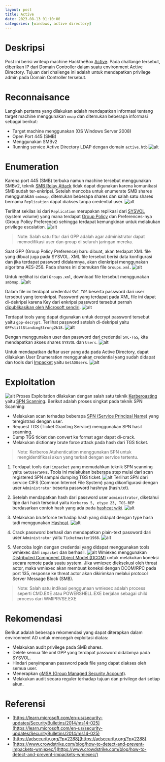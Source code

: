```yaml
---
layout: post
title: Active
date: 2023-08-13 01:10:00
categories: [windows, active directory]
---
```


# Deskripsi
Post ini berisi writeup machine HacktheBox [Active](https://app.hackthebox.com/machines/148). Pada challange tersebut, diberikan IP dari Domain Controller dalam suatu environment Active Directory. Tujuan dari challenge ini adalah untuk mendapatkan privilege admin pada Domain Controller tersebut.

# Reconnaisance
Langkah pertama yang dilakukan adalah mendapatkan informasi tentang target machine menggunakan `nmap` dan ditemukan beberapa informasi sebagai berikut:
- Target machine menggunakan (OS Windows Server 2008)
- Open Port 445 (SMB)
- Menggunakan SMBv2
- Running service Active Directory LDAP dengan domain `active.htb`
![alt](/blog/pic/active/1_nmap.png)

# Enumeration
Karena port 445 (SMB) terbuka namun machine tersebut menggunakan SMBv2, teknik [SMB Relay Attack](https://app.hackthebox.com/machines/148) tidak dapat digunakan karena komunikasi SMB sudah ter-enkripsi. Setelah mencoba untuk enumerate SMB shares menggunakan `smbmap`, ditemukan beberapa shares dan salah satu shares bernama `Replication` dapat diakses tanpa credential user.
![alt](/blog/pic/active/2_smbmap.png)

Terlihat sekilas isi dari `Replication` merupakan replikasi dari [SYSVOL](https://learn.microsoft.com/en-us/troubleshoot/windows-server/group-policy/rebuild-sysvol-tree-and-content-in-a-domain) (system volume) yang mana terdapat [Group Policy](https://learn.microsoft.com/en-us/previous-versions/windows/it-pro/windows-server-2012-r2-and-2012/hh831791(v=ws.11)) dan Preferences-nya (Group Policy Preference) sehingga terdapat kemungkinan untuk melakukan privilege escalation.
![alt](/blog/pic/active/3_smbmap.png)
> Note: Salah satu fitur dari GPP adalah agar administrator dapat memodifikasi user dan group di seluruh jaringan mereka.

Saat GPP (Group Policy Preference) baru dibuat, akan terdapat XML file yang dibuat juga pada SYSVOL. XML file tersebut berisi data konfigurasi dan jika terdapat password didalamnya, akan dienkripsi menggunakan algoritma AES-256. Pada shares ini ditemukan file `Groups.xml`.
![alt](/blog/pic/active/4_smbmap.png)

Untuk melihat isi dari `Groups.xml`, download file tersebut menggunakan `smbmap`.
![alt](/blog/pic/active/5_groupxml.png)

Dalam file ini terdapat credential `SVC_TGS` beserta password dari user tersebut yang terenkripsi. Password yang terdapat pada XML file ini dapat di-dekripsi karena Key dari enkripsi password tersebut pernah [dipublikasikan oleh Microsoft sendiri](https://learn.microsoft.com/en-us/openspecs/windows_protocols/ms-gppref/2c15cbf0-f086-4c74-8b70-1f2fa45dd4be). 
![alt](/blog/pic/active/6_groupxml.png)

Terdapat tools yang dapat digunakan untuk decrypt password tersebut yaitu `gpp-decrypt`. Terlihat password setelah di-dekripsi yaitu `GPPstillStandingStrong2k18`.
![alt](/blog/pic/active/7_gppdecrypt.png)

Dengan menggunakan user dan password dari credential `SVC-TGS`, kita mendapatkan akses shares `SYSVOL` dan `Users`.
![alt](/blog/pic/active/8_getuser.png)

Untuk mendapatkan daftar user yang ada pada Active Directory, dapat dilakukan User Enumeration menggunakan credential yang sudah didapat dan tools dari [Impacket](https://github.com/fortra/impacket) yaitu `GetADUsers`.
![alt](/blog/pic/active/9a_getaduser.png)

# Exploitation
![alt](/blog/pic/active/spn_scanning.png)
Proses Exploitation dilakukan dengan salah satu teknik [Kerberoasting](https://adsecurity.org/?p=3458) yaitu [SPN Scanning](https://adsecurity.org/?p=230). Berikut adalah proses singkat pada teknik SPN Scanning:
- Melakukan scan terhadap beberapa [SPN (Service Principal Name)](https://learn.microsoft.com/en-us/windows/win32/ad/service-principal-names) yang teregistrasi dengan user.
- Request TGS (Ticket Granting Service) menggunakan SPN hasil scanning.
- Dump TGS ticket dan convert ke format agar dapat di-crack.
- Melakukan dictionary brute force attack pada hash dari TGS ticket.

> Note: Kerberos Atuhentication menggunakan SPN untuk mengidentifikasi akun yang terkait dengan service tertentu.

1. Terdapat tools dari `impacket` yang memudahkan teknik SPN scanning yaitu `GetUserSPNs`. Tools ini melakukan beberapa step mulai dari scan registered SPN sampai dumping TGS ticket.
![alt](/blog/pic/active/9b_getyserspn.png)
Terlihat SPN dari service CIFS (Common Internet File System) yang dikonfigurasi dengan user `Administrator` beserta password hashnya (hash.txt).

2. Setelah mendapatkan hash dari password user `administrator`, diketahui tipe dari hash tersebut yaitu `Kerberos 5, etype 23, TGS-REP` berdasarkan contoh hash yang ada pada [hashcat wiki](https://hashcat.net/wiki/doku.php?id=example_hashes).
![alt](/blog/pic/active/9c_hashtype.png)

3. Melakukan bruteforce terhadap hash yang didapat dengan type hash tadi menggunakan [Hashcat](https://hashcat.net/hashcat/).
![alt](/blog/pic/active/9d_hashcat.png)

4. Crack password berhasil dan mendapatkan plain-text password dari user `Administrator` yaitu `Ticketmaster1968`.
![alt](/blog/pic/active/9e_hashcat.png)

5. Mencoba login dengan credential yang didapat menggunakan tools wmiexec dari `impacket` dan berhasil.
![alt](/blog/pic/active/9f_admin.png)
Wmiexec menggunakan [Distributed Component Object Model (DCOM)](https://learn.microsoft.com/en-us/openspecs/windows_protocols/ms-dcom/4a893f3d-bd29-48cd-9f43-d9777a4415b0) untuk melakukan koneksi secara remote pada suatu system. Jika wmiexec dieksekusi oleh threat actor, maka wmiexec akan membuat koneksi dengan DCOM/RPC pada port 135, response ke threat actor akan dikirimkan melalui protocol Server Message Block (SMB).

> Note: Salah satu indikasi penggunaan wmiexec adalah process seperti CMD.EXE atau POWERSHELL.EXE berjalan sebagai child process dari WMIPRVSE.EXE

# Rekomendasi
Berikut adalah beberapa rekomendasi yang dapat diterapkan dalam environment AD untuk mencegah exploitasi diatas:
- Melakukan audit privilege pada SMB shares.
- Delete semua file xml GPP yang terdapat password didalamya pada SYSVOL.
- Hindari penyimpanan password pada file yang dapat diakses oleh semua user.
- Menerapkan [gMSA (Group Managed Security Account)](https://learn.microsoft.com/en-us/windows-server/security/group-managed-service-accounts/group-managed-service-accounts-overview).
- Melakukan audit secara reguler terhadap tujuan dan privilege dari setiap akun.

# Referensi
- [https://learn.microsoft.com/en-us/security-updates/SecurityBulletins/2014/ms14-025](https://learn.microsoft.com/en-us/security-updates/SecurityBulletins/2014/ms14-025)
- [https://adsecurity.org/?p=2288](https://adsecurity.org/?p=2288)
- [https://www.crowdstrike.com/blog/how-to-detect-and-prevent-impackets-wmiexec/](https://www.crowdstrike.com/blog/how-to-detect-and-prevent-impackets-wmiexec/)
